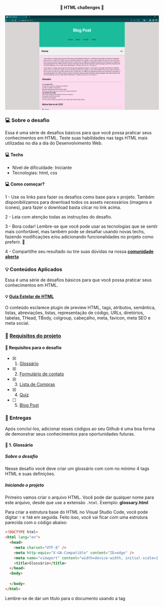 <h4 align="center"> 
	🚧 HTML challenges 🚀
</h4>

<p align="center" style="display: flex; align-items: flex-start; justify-content: center;">
  <img alt="versão 1 do projeto" title="#html-challenge" src="./.github/tela-1.jpg">
</p>  

### 💻 Sobre o desafio

Essa é uma série de desafios básicos para que você possa praticar seus conhecimentos em HTML. Teste suas habilidades nas tags HTML mais utilizadas no dia a dia do Desenvolvimento Web.

#### 💻 Techs

- Nível de dificuldade: Iniciante
- Tecnologias: html, css

#### 💻 Como começar?

1 - Use os links para fazer os desafios como base para o projeto. Também disponibilizamos para download todos os assets necessários (imagens e ícones), para fazer o download basta clicar no link acima.  

2 - Leia com atenção todas as instruções do desafio.

3 - Bora codar! Lembre-se que você pode usar as tecnologias que se sentir mais confortável, mas também pode se desafiar usando novas techs, fazendo modificações e/ou adicionando funcionalidades no projeto como preferir. 🚀

4 - Compartilhe seu resultado ou tire suas dúvidas na nossa [**comunidade aberta**](https://discord.gg/bacwY2gDCF)

### 💡 Conteúdos Aplicados

Essa é uma série de desafios básicos para que você possa praticar seus conhecimentos em HTML. 

#### 💡 [Guia Estelar de HTML](https://app.rocketseat.com.br/discover/course/o-guia-estelar-de-html)
O conteúdo esclarece plugin de preview HTML, tags, atributos, semântica, listas, abreviações, listas, representação de código, URLs, diretórios, tabelas, THead, TBody, colgroup, cabeçalho, meta, favicon, meta SEO e meta social.

### 🚀 [Requisitos do projeto](https://efficient-sloth-d85.notion.site/Desafios-HTML-ed0f6368d34d44ffab92686b9dc93229)

#### 🚀 Requisitos para o desafio 

- [x] 1. [Glossário](https://efficient-sloth-d85.notion.site/1-Gloss-rio-03e398f3c3e642b0a17c344aa354601f)
- [x] 2. [Formulário de contato](https://efficient-sloth-d85.notion.site/2-Formul-rio-de-contato-7bb047fc602f48a1859e02882ddd547b)
- [x] 3. [Lista de Compras](https://efficient-sloth-d85.notion.site/3-Lista-de-compras-91ff11e5af754cb48b51ff56e272a89d)
- [x] 4. [Quiz](https://efficient-sloth-d85.notion.site/4-Quiz-46ee27c74c00436db6368b3855ee7dbc)
- [ ] 5. [Blog Post](https://efficient-sloth-d85.notion.site/5-Blog-Post-46d74c84a63c4e628739cc8a4fa7898f)

### 📅 Entregas

Após concluí-los, adicionar esses códigos ao seu Github é uma boa forma de demonstrar seus conhecimentos para oportunidades futuras.

#### 📅 1. Glossário

##### Sobre o desafio

Nesse desafio você deve criar um glossário com com no mínimo 4 tags HTML e suas definições.

##### Iniciando o projeto

Primeiro vamos criar o arquivo HTML. Você pode dar qualquer nome para este arquivo, desde que use a extensão `.html`. Exemplo: **glossary.html** 

Para criar a estrutura base do HTML no Visual Studio Code, você pode digitar `!` e `TAB` em seguida. Feito isso, você vai ficar com uma estrutura parecida com o código abaixo:

````html
<!DOCTYPE html>
<html lang="en">
  <head>
    <meta charset="UTF-8" />
    <meta http-equiv="X-UA-Compatible" content="IE=edge" />
    <meta name="viewport" content="width=device-width, initial-scale=1.0" />
    <title>Glossário</title>
  </head>
  <body>

  </body>
</html>
````

Lembre-se de dar um título para o documento usando a tag <title>: `<title>Glossário</title>`

##### Criando uma lista de descrição

❓ [Adicione um título para a página](https://app.rocketseat.com.br/node/o-guia-estelar-de-html/group/trabalhando-com-elementos/lesson/titulos-e-paragrafos)

❓ Para criar o glossário, você deve usar uma [lista de descrição](https://app.rocketseat.com.br/node/o-guia-estelar-de-html/group/trabalhando-com-elementos/lesson/lista-de-descricao) (`<dl>`)
    
❓ O termo da descrição deve estar em **negrito**. Bônus: o termo da descrição pode ser um link que leva para a documentação sobre o elemento HTML

##### Como deve ficar a página ao final?

Ao finalizar o desafio você vai ter um resultado parecido com o da imagem abaixo. 

![html glossário](./.github/html-glossario.png)

Lembrando que as imagens e textos abaixo são ilustrativos e você pode adicionar seu próprio conteúdo conforme as instruções acima.

#### 📅 2. Formulário de contato

##### Sobre o desafio

Nesse desafio você vai criar um formulário para contato.

Para esse desafio, recomendamos que você assista ao curso [Formulários de Outro Planeta](https://app.rocketseat.com.br/node/formularios-de-outro-planeta), caso ainda não tenha assistido.

##### Iniciando o projeto

Primeiro vamos criar o arquivo HTML. Você pode dar qualquer nome para este arquivo, desde que use a extensão `.html`. Exemplo: **contato.html** 

Para criar a estrutura base do HTML no Visual Studio Code, você pode digitar `!` e `TAB` em seguida. Feito isso, você vai ficar com uma estrutura parecida com o código abaixo:

````html
<!DOCTYPE html>
<html lang="en">
  <head>
    <meta charset="UTF-8" />
    <meta http-equiv="X-UA-Compatible" content="IE=edge" />
    <meta name="viewport" content="width=device-width, initial-scale=1.0" />
    <title>Contato</title>
  </head>
  <body>

  </body>
</html>
````

Lembre-se de dar um título para o documento usando a tag <title>: `<title>Contato</title>`

##### Criando o formulário
💡
- Dentro do formulário adicione um `fieldset` com `legend` "Entre em contato"
- Adicione um `select` para que o usuário possa escolher o assunto do contato (ex: suporte, sugestão e reclamação)
- Adicione campos para que o usuário possa escrever seu **nome completo** e **e-mail**
    - Lembre-se de usar o `type` correto para cada tipo de input
- Adicione uma área de texto para que o usuário possa enviar uma **mensagem**
- Adicione um campo com um `checkbox` e o texto "Aceito receber novidades por e-mail"
- O formulário deve ter um botão "Enviar"
- Para adicionar quebra de linha, você pode usar a tag `<br>` 
[https://developer.mozilla.org/pt-BR/docs/Web/HTML/Element/br](https://developer.mozilla.org/pt-BR/docs/Web/HTML/Element/br)

##### Como deve ficar a página ao final?

Ao finalizar o desafio você vai ter um resultado parecido com o da imagem abaixo. 

![html formulário contato](./.github/html-formulario-contato.png)

Lembrando que as imagens e textos abaixo são ilustrativos e você pode adicionar seu próprio conteúdo conforme as instruções acima.

#### 📅 3. Lista de compras

##### Sobre o desafio

Nesse exercício você deve criar uma lista de compras que tenha no mínimo 4 itens. 

Pode ser uma lista de compras de mercado, uma lista de itens que você deseja comprar, ou qualquer outro tipo de lista de compras.

##### Iniciando o projeto

Primeiro vamos criar o arquivo HTML. Você pode dar qualquer nome para este arquivo, desde que use a extensão `.html`. Exemplo: **shopping-list.html** 

Para criar a estrutura base do HTML no Visual Studio Code, você pode digitar `!` e `TAB` em seguida. Feito isso, você vai ficar com uma estrutura parecida com o código abaixo:

````html
<!DOCTYPE html>
<html lang="en">
  <head>
    <meta charset="UTF-8" />
    <meta http-equiv="X-UA-Compatible" content="IE=edge" />
    <meta name="viewport" content="width=device-width, initial-scale=1.0" />
    <title>Lista de Compras</title>
  </head>
  <body>

  </body>
</html>
````

Lembre-se de dar um título para o documento usando a tag <title>: `<title>Contato</title>`

##### Criando a lista
💡
- ❓ A página deve ter um Título `h1` e um separador (`hr`) logo abaixo
- ❓ Cada item da lista deve ser um input do tipo `checkbox`
- ❓ O primeiro item deve estar marcado como - `checked`
- ❓ [Veja essa aula sobre checkbox](https://app.rocketseat.com.br/node/formularios-de-outro-planeta/group/tags-de-entrada-de-dados/lesson/checkbox)

##### Como deve ficar a página ao final?

Ao finalizar o desafio você vai ter um resultado parecido com o da imagem abaixo. 

![html formulário contato](./.github/html-lista.png)

Lembrando que as imagens e textos abaixo são ilustrativos e você pode adicionar seu próprio conteúdo conforme as instruções acima.
 
#### 📅 4.

##### Sobre o desafio

Nesse desafio você deve criar um quiz de perguntas e respostas. 

Adicione no mínimo 3 perguntas com 4 opções de respostas cada. 

Você pode escolher qual o tema do quiz.

##### Iniciando o projeto

Primeiro vamos criar o arquivo HTML. Você pode dar qualquer nome para este arquivo, desde que use a extensão `.html`. Exemplo: **quiz.html** 

Para criar a estrutura base do HTML no Visual Studio Code, você pode digitar `!` e `TAB` em seguida. Feito isso, você vai ficar com uma estrutura parecida com o código abaixo:

````html
<!DOCTYPE html>
<html lang="en">
  <head>
    <meta charset="UTF-8" />
    <meta http-equiv="X-UA-Compatible" content="IE=edge" />
    <meta name="viewport" content="width=device-width, initial-scale=1.0" />
    <title>Quiz</title>
  </head>
  <body>

  </body>
</html>
````

Lembre-se de dar um título para o documento usando a tag <title>: `<title>Contato</title>`

##### Criando o Quiz 

💡 Quiz é um jogo de perguntas e respostas. Uma forma simples de criar um quiz, é adicionando um formulário, e usar a lista ordenada para criar as perguntas e inputs do tipo radio para as opções de respostas.

- ❓ Primeiro você pode adicionar um formulário na página
````html
<form action="">
   <!-- Aqui você vai adicionar as perguntas e opções de respostas -->
</form>
````
- 💡 Não precisa se preocupar com os atributos do form pois, nesse momento, vamos focar apenas na estrutura HTML do quiz e o mesmo não precisa ser enviado.

- ❓ Listando as perguntas e respostas
````html
<ol>
  <li>
    <h3>Pergunta 1</h3>
    <div>
      <input type="radio" name="question-1" id="question-1-a" value="A" />
      <label for="question-1-a">A) opção 1</label>
    </div>
    <div>
      <input type="radio" name="question-1" id="question-1-b" value="B" />
      <label for="question-1-b">B) opção 2</label>
    </div>
    <div>
      <input type="radio" name="question-1" id="question-1-c" value="C" />
      <label for="question-1-c">C) opção 3</label>
    </div>
    <div>
      <input type="radio" name="question-1" id="question-1-d" value="D" />
      <label for="question-1-d">D) opção 4</label>
    </div>
  </li>
<!-- Adicionar as outras perguntas dentro de um li -->
</ol>
````

- ❓ Aula sobre [listas](https://app.rocketseat.com.br/node/o-guia-estelar-de-html/group/trabalhando-com-elementos/lesson/listas)
- ❓ Aula sobre [Input type="radio"](https://app.rocketseat.com.br/node/formularios-de-outro-planeta/group/tags-de-entrada-de-dados/lesson/radio)

##### Como deve ficar a página ao final?

Ao finalizar o desafio você vai ter um resultado parecido com o da imagem abaixo. 

![html formulário contato](./.github/html-quiz.png)

Lembrando que as imagens e textos abaixo são ilustrativos e você pode adicionar seu próprio conteúdo conforme as instruções acima.

#### 📅 5. Blog Post

##### Sobre o desafio

Nesse desafio você deve criar a estrutura HTML para a página de post de um blog.

##### Iniciando o projeto

Primeiro vamos criar o arquivo HTML, você pode dar qualquer nome para este arquivo, desde que use a extensão `.html`. Exemplo: **blog-post.html** 

Para criar a estrutura base do HTML no Visual Studio Code, você pode digitar `!` e `TAB` em seguida. Feito isso, você vai ficar com uma estrutura parecida com o código abaixo:

````html
<!DOCTYPE html>
<html lang="en">
  <head>
    <meta charset="UTF-8" />
    <meta http-equiv="X-UA-Compatible" content="IE=edge" />
    <meta name="viewport" content="width=device-width, initial-scale=1.0" />
    <title>Document</title>
  </head>
  <body>

  </body>
</html>
````

Lembre-se de dar um título para o documento usando a tag <title>: `<title>Glossário</title>`

##### Criando um blog post

Nessa seção você vai encontrar as instruções e dicas para resolver o desafio.

Então, bora codar! 👨‍💻👩‍💻

❓ Adicione um header com o nome do blog em negrito e adicione links para páginas "Home", "Sobre" e "Contato". Os links não precisam levar para nenhuma página, para isso basta adicionar um # no href da tag a, [tag âncora](https://app.rocketseat.com.br/node/o-guia-estelar-de-html/group/links/lesson/conhecendo-a-tag-ancora).

❓ O post do blog deve ficar dentro da tag article. Nesse curso, você pode ver mais sobre como deixar o [HTML semântico](https://app.rocketseat.com.br/node/html-que-faz-sentido-para-todos). E aqui neste outro pode ver mais sobre a [tag article](https://app.rocketseat.com.br/node/html-que-faz-sentido-para-todos/lesson/article)

##### A estrutura do post

- Adicione um [título](https://app.rocketseat.com.br/node/o-guia-estelar-de-html/group/trabalhando-com-elementos/lesson/titulos-e-paragrafos) para o post.

###### O post deve ter

- Uma imagem:

❓ Para que a [imagem](https://app.rocketseat.com.br/node/o-guia-estelar-de-html/group/conceitos-7/lesson/atributos) não fique muito grande, você pode usar o atributo width adicionando uma largura de 400px, por exemplo width="400px" 

❓ Imagens no [HTML](https://app.rocketseat.com.br/node/posso-ver-e-ouvir-o-html/group/images/lesson/images)

❓ Sites onde você pode encontrar imagens grátis para usar nos seus projetos: Unsplash, Pexels, Pixabay.

- Adicione uma [citação](https://app.rocketseat.com.br/node/o-guia-estelar-de-html/group/trabalhando-com-elementos/lesson/citacoes)

- Crie mínimo 3 parágrafos (você pode usar o `lorem` para criar o texto dos parágrafos)
- Adicione também um separador `<hr>`
- Adicione um `aside` com as informações sobre o autor do post
    - data da postagem
    - adicione uma imagem do autor
    - nome do autor
    - um [pequeno texto](https://app.rocketseat.com.br/node/html-que-faz-sentido-para-todos/lesson/aside) sobre o autor

##### Como deve ficar a página ao final?

Ao finalizar o desafio você vai ter um resultado parecido com o da imagem abaixo. 

![html glossário](./.github/html-blog-post.png)

Lembrando que as imagens e textos abaixo são ilustrativos e você pode adicionar seu próprio conteúdo conforme as instruções acima.

#### 📅 Tarefas

- [x] Organizando os detalhes do projeto no readme.md
- [x] Uma branch main e uma developer
- [x] Favicon
- [x] [Learn Responsive Design](https://web.dev/learn/design/)
- [x] [Learn CSS](https://web.dev/learn/css/)

#### 📅 Telas

- Desktop

<p align="center" style="display: flex; align-items: flex-start; justify-content: center;">
  <img alt="versão 1 do projeto" title="#Portfolio" src="./.github/tela-1.jpg" width="400px">
</p>  

- Mobile

<p align="center" style="display: flex; align-items: flex-start; justify-content: center;">
  <img alt="versão 1 do projeto" title="#Portfolio" src="./.github/tela-2.jpg" height="400px">
</p>  

Feito com ❤️ por Douglas A B Novato. 👋🏽 [Entre em contato!](https://www.linkedin.com/in/douglasabnovato/)
 
Fonte do projeto na [Rocketseat](https://www.rocketseat.com.br/). 👋 Participe da [comunidade aberta](https://discord.gg/bacwY2gDCF)!